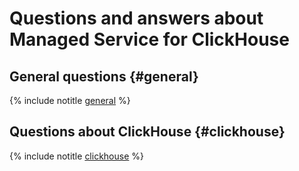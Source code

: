 # Questions and answers about Managed Service for ClickHouse

## General questions {#general}

{% include notitle [general](general.md) %}

## Questions about ClickHouse {#clickhouse}

{% include notitle [clickhouse](clickhouse.md) %}

